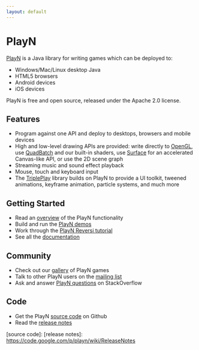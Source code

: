 ```yaml
---
layout: default
---
```


# PlayN

[PlayN] is a Java library for writing games which can be deployed to:

* Windows/Mac/Linux desktop Java
* HTML5 browsers
* Android devices
* iOS devices

PlayN is free and open source, released under the Apache 2.0 license.

## Features

* Program against one API and deploy to desktops, browsers and mobile devices
* High and low-level drawing APIs are provided: write directly to [OpenGL], use [QuadBatch] and our
  built-in shaders, use [Surface] for an accelerated Canvas-like API, or use the 2D scene graph
* Streaming music and sound effect playback
* Mouse, touch and keyboard input
* The [TriplePlay] library builds on PlayN to provide a UI toolkit, tweened animations, keyframe
  animation, particle systems, and much more

## Getting Started

* Read an [overview](docs/overview.html) of the PlayN functionality
* Build and run the [PlayN demos](docs/#demos)
* Work through the [PlayN Reversi tutorial](docs/#tutorial)
* See all the [documentation](docs)

## Community

* Check out our [gallery](gallery) of PlayN games
* Talk to other PlayN users on the [mailing list](http://groups.google.com/group/playn)
* Ask and answer [PlayN questions](http://stackoverflow.com/questions/tagged/playn) on
  StackOverflow

## Code

* Get the PlayN [source code](http://github.com/playn/playn) on Github
* Read the [release notes](docs/release_notes.html)

[PlayN]: http://playn.github.io
[OpenGL]: docs/overview.html#opengl
[QuadBatch]: docs/overview.html#quadbatch
[Surface]: docs/overview.html#surface
[TriplePlay]: https://github.com/threerings/tripleplay
[source code]: 
[release notes]: https://code.google.com/p/playn/wiki/ReleaseNotes
